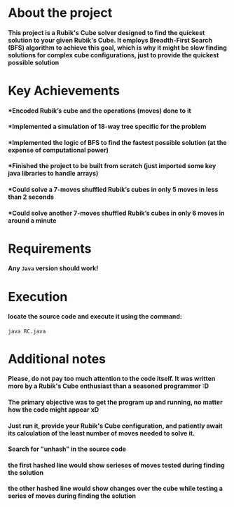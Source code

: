 # About the project
#### This project is a Rubik's Cube solver designed to find the quickest solution to your given Rubik's Cube. It employs Breadth-First Search (BFS) algorithm to achieve this goal, which is why it might be slow finding solutions for complex cube configurations, just to provide the quickest possible solution

# Key Achievements

#### *Encoded Rubik’s cube and the operations (moves) done to it
#### *Implemented a simulation of 18-way tree specific for the problem 
#### *Implemented the logic of BFS to find the fastest possible solution (at the expense of computational power)
#### *Finished the project to be built from scratch (just imported some key java libraries to handle arrays)
#### *Could solve a 7-moves shuffled Rubik’s cubes in only 5 moves in less than 2 seconds
#### *Could solve another 7-moves shuffled Rubik’s cubes in only 6 moves in around a minute

# Requirements
#### Any `Java` version should work!

# Execution
#### locate the source code and execute it using the command:
```
java RC.java
```
# Additional notes

#### Please, do not pay too much attention to the code itself. It was written more by a Rubik's Cube enthusiast than a seasoned programmer :D
#### The primary objective was to get the program up and running, no matter how the code might appear xD
#### Just run it, provide your Rubik's Cube configuration, and patiently await its calculation of the least number of moves needed to solve it.

#### Search for "unhash" in the source code
#### the first hashed line would show serieses of moves tested during finding the solution
#### the other hashed line would show changes over the cube while testing a series of moves during finding the solution


